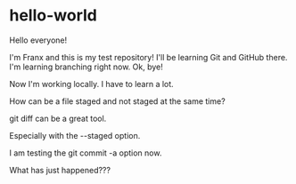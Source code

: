 # hello-world
Hello everyone!

I'm Franx and this is my test repository! I'll be learning Git and GitHub there.
I'm learning branching right now. Ok, bye!

Now I'm working locally. I have to learn a lot.

How can be a file staged and not staged at the same time?

git diff can be a great tool.

Especially with the --staged option.

I am testing the git commit -a option now.

What has just happened???
